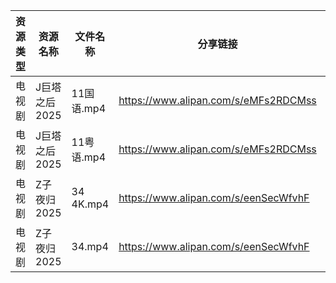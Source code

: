 | 资源类型 | 资源名称      | 文件名称      | 分享链接                                 | 更新时间                |
| ---- | --------- | --------- | ------------------------------------ | ------------------- |
| 电视剧  | J巨塔之后2025 | 11国语.mp4  | https://www.alipan.com/s/eMFs2RDCMss | 2025-09-03 00:00:02 |
| 电视剧  | J巨塔之后2025 | 11粤语.mp4  | https://www.alipan.com/s/eMFs2RDCMss | 2025-09-03 00:00:01 |
| 电视剧  | Z子夜归2025  | 34 4K.mp4 | https://www.alipan.com/s/eenSecWfvhF | 2025-09-03 00:01:09 |
| 电视剧  | Z子夜归2025  | 34.mp4    | https://www.alipan.com/s/eenSecWfvhF | 2025-09-03 00:01:08 |

